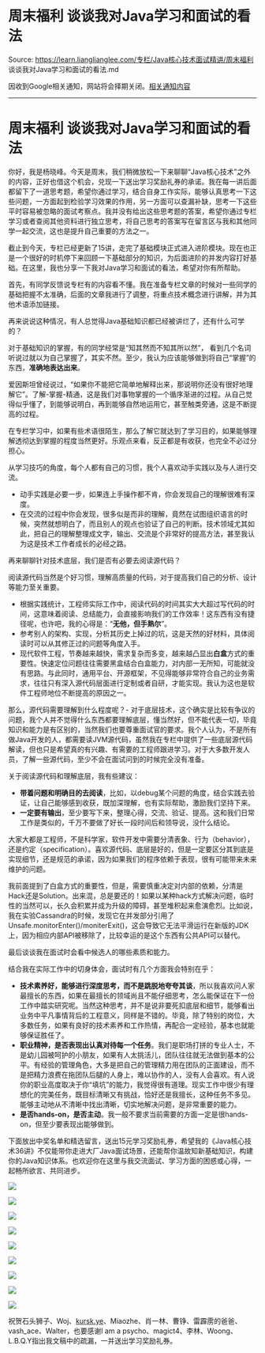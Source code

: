 # 周末福利 谈谈我对Java学习和面试的看法 

Source: https://learn.lianglianglee.com/专栏/Java核心技术面试精讲/周末福利 谈谈我对Java学习和面试的看法.md

因收到Google相关通知，网站将会择期关闭。[相关通知内容](https://lumendatabase.org/notices/44265620)

---

# 周末福利 谈谈我对Java学习和面试的看法

你好，我是杨晓峰。今天是周末，我们稍微放松一下来聊聊“Java核心技术”之外的内容，正好也借这个机会，兑现一下送出学习奖励礼券的承诺。我在每一讲后面都留下了一道思考题，希望你通过学习，结合自身工作实际，能够认真思考一下这些问题，一方面起到检验学习效果的作用，另一方面可以查漏补缺，思考一下这些平时容易被忽略的面试考察点。我并没有给出这些思考题的答案，希望你通过专栏学习或者查阅其他资料进行独立思考，将自己思考的答案写在留言区与我和其他同学一起交流，这也是提升自己重要的方法之一。

截止到今天，专栏已经更新了15讲，走完了基础模块正式进入进阶模块。现在也正是一个很好的时机停下来回顾一下基础部分的知识，为后面进阶的并发内容打好基础。在这里，我也分享一下我对Java学习和面试的看法，希望对你有所帮助。

首先，有同学反馈说专栏有的内容看不懂。我在准备专栏文章的时候对一些同学的基础把握不太准确，后面的文章我进行了调整，将重点技术概念进行讲解，并为其他术语添加链接。

再来说说这种情况，有人总觉得Java基础知识都已经被讲烂了，还有什么可学的？

对于基础知识的掌握，有的同学经常是“知其然而不知其所以然”， 看到几个名词听说过就以为自己掌握了，其实不然。至少，我认为应该能够做到将自己“掌握”的东西，**准确地表达出来**。

爱因斯坦曾经说过，“如果你不能把它简单地解释出来，那说明你还没有很好地理解它”。了解-掌握-精通，这是我们对事物掌握的一个循序渐进的过程。从自己觉得似乎懂了，到能够说明白，再到能够自然地运用它，甚至触类旁通，这是不断提高的过程。

在专栏学习中，如果有些术语很陌生，那么了解它就达到了学习目的，如果能够理解透彻达到掌握的程度当然更好。乐观点来看，反正都是有收获，也完全不必过分担心。

从学习技巧的角度，每个人都有自己的习惯，我个人喜欢动手实践以及与人进行交流。

* 动手实践是必要一步，如果连上手操作都不肯，你会发现自己的理解很难有深度。
* 在交流的过程中你会发现，很多似是而非的理解，竟然在试图组织语言的时候，突然就想明白了，而且别人的观点也验证了自己的判断。技术领域尤其如此，把自己的理解整理成文字，输出、交流是个非常好的提高方法，甚至我认为这是技术工作者成长的必经之路。

再来聊聊针对技术底层，我们是否有必要去阅读源代码？

阅读源代码当然是个好习惯，理解高质量的代码，对于提高我们自己的分析、设计等能力至关重要。

* 根据实践统计，工程师实际工作中，阅读代码的时间其实大大超过写代码的时间，这意味着阅读、总结能力，会直接影响我们的工作效率！这东西有没有捷径呢，也许吧，我的心得是：“**无他，但手熟尔**”。
* 参考别人的架构、实现，分析其历史上掉过的坑，这是天然的好材料，具体阅读时可以从其修正过的问题等角度入手。
* 现代软件工程，节奏越来越快，需求复杂而多变，越来越凸显出**白盒**方式的重要性。快速定位问题往往需要黑盒结合白盒能力，对内部一无所知，可能就没有思路。与此同时，通用平台、开源框架，不见得能够非常符合自己的业务需求，往往只有深入源代码层面进行定制或者自研，才能实现。我认为这也是软件工程师地位不断提高的原因之一。

那么，源代码需要理解到什么程度呢？-
对于底层技术，这个确实是比较有争议的问题，我个人并不觉得什么东西都要理解底层，懂当然好，但不能代表一切，毕竟知识和能力是有区别的，当然我们也要尊重面试官的要求。我个人认为，不是所有做Java开发的人，都需要读JVM源代码，虽然我在专栏中提供了一些底层源代码解读，但也只是希望真的有兴趣、有需要的工程师跟进学习。对于大多数开发人员，了解一些源代码，至少不会在面试问到的时候完全没有准备。

关于阅读源代码和理解底层，我有些建议：

* **带着问题和明确目的去阅读**，比如，以debug某个问题的角度，结合实践去验证，让自己能够感到收获，既加深理解，也有实际帮助，激励我们坚持下来。
* **一定要有输出**，至少要写下来，整理心得，交流、验证、提高。这和我们日常工作是类似的，千万不要做了好长一段时间后和领导说，没什么结论。

大家大都是工程师，不是科学家，软件开发中需要分清表象、行为（behavior），还是约定（specification）。喜欢源代码、底层是好的，但是一定要区分其到底是实现细节，还是规范的承诺，因为如果我们的程序依赖于表现，很有可能带来未来维护的问题。

我前面提到了白盒方式的重要性，但是，需要慎重决定对内部的依赖，分清是Hack还是Solution。出来混，总是要还的！如果以某种hack方式解决问题，临时性的当然可以，长久会积累并成为升级的障碍，甚至堆积起来愈演愈烈。比如说，我在实验Cassandra的时候，发现它在并发部分引用了Unsafe.monitorEnter()/moniterExit()，这会导致它无法平滑运行在新版的JDK上，因为相应内部API被移除了，比较幸运的是这个东西有公共API可以替代。

最后谈谈我在面试时会看中候选人的哪些素质和能力。

结合我在实际工作中的切身体会，面试时有几个方面我会特别在乎：

* **技术素养好，能够进行深度思考，而不是跳脱地夸夸其谈**，所以我喜欢问人家最擅长的东西，如果在最擅长的领域尚且不能仔细思考，怎么能保证在下一份工作中踏实研究呢。当然这种思考，并不是说非要死扣底层和细节，能够看出业务中平凡事情背后的工程意义，同样是不错的。毕竟，除了特别的岗位，大多数任务，如果有良好的技术素养和工作热情，再配合一定经验，基本也就能够保证胜任了。
* **职业精神，是否表现出认真对待每一个任务**。我们是职场打拼的专业人士，不是幼儿园被呵护的小朋友，如果有人太挑活儿，团队往往就无法做到基本的公平。有经验的管理角色，大多是把自己的管理精力用在团队的正面建设，而不是把精力浪费在拖团队后腿的人身上，难以协作的人，没有人会喜欢。有人说你的职业高度取决于你“填坑”的能力，我觉得很有道理。现实工作中很少有理想化的完美任务，既目标清晰又有挑战，恰好还是我擅长，这种任务不多见。能够主动地从不清晰中找出清晰，切实地解决问题，是非常重要的能力。
* **是否hands-on，是否主动**。我一般不要求当前需要的方面一定是很hands-on，但至少要表现出能够做到。

下面放出中奖名单和精选留言，送出15元学习奖励礼券，希望我的《Java核心技术36讲》不仅能带你走进大厂Java面试场景，还能帮你温故知新基础知识，构建你的Java知识体系。也欢迎你在这里与我交流面试、学习方面的困惑或心得，一起畅所欲言、共同进步。

![](assets/5421d5bf1eea5d2a232f43db5f8a1d07.jpeg)

![](assets/cbc080e0cbdfdc137d8f2ddaf30db644.jpeg)

![](assets/ecf4c99d15d6407e2b650e9e6d0d697c.jpeg)

![](assets/8e376fa283f5db1e6f2f35349d73228c.jpeg)

![](assets/fa7cc9998a4d7af386e12b5577db0b85.jpeg)

![](assets/bc1373d1e22023dc57710346e7dd5064.jpeg)

![](assets/3a0f9e151b35ceb00ded7ebc0745d230.jpeg)

![](assets/b156224c10943df2287a71aea6a21bea.jpeg)

![](assets/46d5cd1d042337e5e00d2caa91d92d26.jpeg)

祝贺石头狮子、Woj、[kursk.ye](http://kursk.ye)、Miaozhe、肖一林、曹铮、雷霹雳的爸爸、vash\_ace、Walter，也要感谢I am a psycho、magict4、李林、Woong、L.B.Q.Y指出我文稿中的疏漏，一并送出学习奖励礼券。